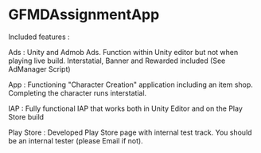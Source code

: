 # GFMDAssignmentApp


Included features :

Ads :
Unity and Admob Ads. Function within Unity editor but not when playing live build.
Interstatial, Banner and Rewarded included (See AdManager Script)

App :
Functioning "Character Creation" application including an item shop. Completing the character runs interstatial.

IAP : 
Fully functional IAP that works both in Unity Editor and on the Play Store build

Play Store :
Developed Play Store page with internal test track. You should be an internal tester (please Email if not).

